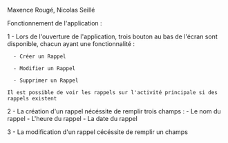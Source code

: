 Maxence Rougé, Nicolas Seillé

Fonctionnement de l'application :

1 - Lors de l'ouverture de l'application, trois bouton au bas de l'écran sont disponible, chacun ayant une fonctionnalité :

      - Créer un Rappel
      
      - Modifier un Rappel
      
      - Supprimer un Rappel
      
    Il est possible de voir les rappels sur l'activité principale si des rappels existent
  
2 - La création d'un rappel nécéssite de remplir trois champs :
      - Le nom du rappel
      - L'heure du rappel
      - La date du rappel

3 - La modification d'un rappel cécéssite de remplir un champs
